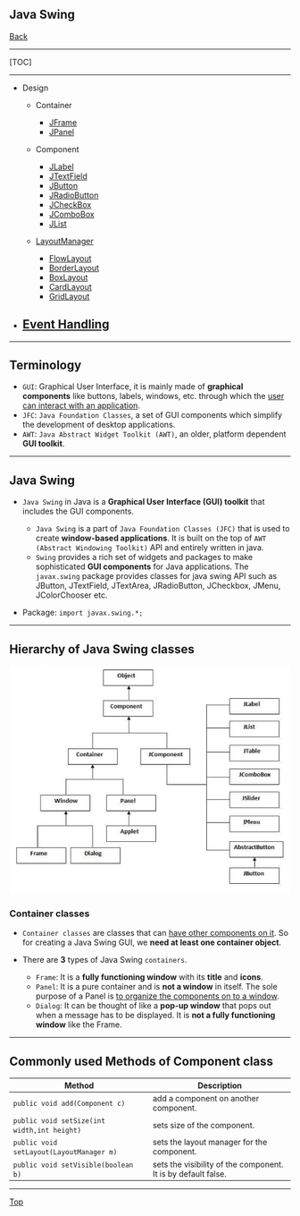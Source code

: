 ## Java Swing

[Back](../index.md)

---

[TOC]

---

- Design

  - Container

    - [JFrame](./container/jframe.md)
    - [JPanel](./container/jpanel.md)

  - Component

    - [JLabel](./component/jlabel.md)
    - [JTextField](./component/jtextfield.md)
    - [JButton](./component/jbutton.md)
    - [JRadioButton](./component/jradiobutton.md)
    - [JCheckBox](./component/jcheckbox.md)
    - [JComboBox](./component/jcombobox.md)
    - [JList](./component/jlist.md)

  - [LayoutManager](./layout/layoutmanagers.md)

    - [FlowLayout](./layout/flowlayout.md)
    - [BorderLayout](./layout/borderlayout.md)
    - [BoxLayout](./layout/boxlayout.md)
    - [CardLayout](./layout/cardlayout.md)
    - [GridLayout](./layout/gridlayout.md)

- ## [Event Handling](./event_handling/event_hanlding.md)

---

## Terminology

- `GUI`: Graphical User Interface, it is mainly made of **graphical components** like buttons, labels, windows, etc. through which the <u>user can interact with an application</u>.
- `JFC`: `Java Foundation Classes`, a set of GUI components which simplify the development of desktop applications.
- `AWT`: `Java Abstract Widget Toolkit (AWT)`, an older, platform dependent **GUI toolkit**.

---

## Java Swing

- `Java Swing` in Java is a **Graphical User Interface (GUI) toolkit** that includes the GUI components.

  - `Java Swing` is a part of `Java Foundation Classes (JFC)` that is used to create **window-based applications**. It is built on the top of `AWT (Abstract Windowing Toolkit)` API and entirely written in java.
  - `Swing` provides a rich set of widgets and packages to make sophisticated **GUI components** for Java applications. The `javax.swing` package provides classes for java swing API such as JButton, JTextField, JTextArea, JRadioButton, JCheckbox, JMenu, JColorChooser etc.

- Package: `import javax.swing.*;`

---

## Hierarchy of Java Swing classes

![hierarchy_of_sqing](./pic/swinghierarchy.jpg)

### Container classes

- `Container classes` are classes that can <u>have other components on it</u>. So for creating a Java Swing GUI, we **need at least one container object**.

- There are **3** types of Java Swing `containers`.

  - `Frame`: It is a **fully functioning window** with its **title** and **icons**.
  - `Panel`: It is a pure container and is **not a window** in itself. The sole purpose of a Panel is <u>to organize the components on to a window</u>.
  - `Dialog`: It can be thought of like a **pop-up window** that pops out when a message has to be displayed. It is **not a fully functioning window** like the Frame.

---

## Commonly used Methods of Component class

| Method                                      | Description                                                   |
| ------------------------------------------- | ------------------------------------------------------------- |
| `public void add(Component c) `             | add a component on another component.                         |
| `public void setSize(int width,int height)` | sets size of the component.                                   |
| `public void setLayout(LayoutManager m)`    | sets the layout manager for the component.                    |
| `public void setVisible(boolean b)`         | sets the visibility of the component. It is by default false. |

---

[Top](#GUI)
